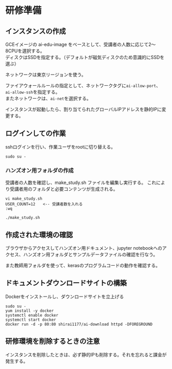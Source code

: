 # 研修準備

## インスタンスの作成

GCEイメージの ai-edu-image をベースとして、受講者の人数に応じて2～8CPUを選択する。<br>
ディスクはSSDを指定する。（デフォルトが磁気ディスクのため意識的にSSDを選ぶ）

ネットワークは東京リージョンを使う。

ファイアウォールルールの指定として、ネットワークタグに``ai-allow-port``、``ai-allow-ssh``を指定する。<br>
またネットワークは、``ai-net``を選択する。

インスタンスが起動したら、割り当てられたグローバルIPアドレスを静的IPに変更する。

## ログインしての作業

sshログインを行い、作業ユーザをrootに切り替える。

```
sudo su -
```

### ハンズオン用フォルダの作成

受講者の人数を確認し、make_study.sh ファイルを編集し実行する。
これにより受講者用のフォルダと必要コンテンツが生成される。

```
vi make_study.sh
USER_COUNT=12　　<-- 受講者数を入れる
:wq

./make_study.sh
```

## 作成された環境の確認

ブラウザからアクセスしてハンズオン用ドキュメント、jupyter notebookへのアクセス、ハンズオン用フォルダとサンプルデータファイルの確認を行なう。

また教師用フォルダを使って、kerasのプログラムコードの動作を確認する。

## ドキュメントダウンロードサイトの構築

Dockerをインストールし、ダウンロードサイトを立上げる

```
sudo su -
yum install -y docker
systemctl enable docker
systemctl start docker
docker run -d -p 80:80 shirai1177/ai-download httpd -DFOREGROUND
```

## 研修環境を削除するときの注意

インスタンスを削除したときは、必ず静的IPも削除する。それを忘れると課金が発生する。

